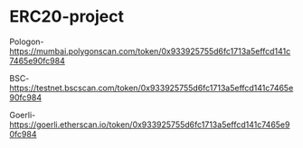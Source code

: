 # ERC20-project
Pologon- https://mumbai.polygonscan.com/token/0x933925755d6fc1713a5effcd141c7465e90fc984


BSC- https://testnet.bscscan.com/token/0x933925755d6fc1713a5effcd141c7465e90fc984

Goerli- https://goerli.etherscan.io/token/0x933925755d6fc1713a5effcd141c7465e90fc984
